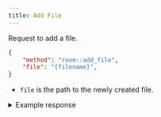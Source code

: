```yaml
---
title: Add File
---
```


Request to add a file.

```json
{
    "method": "room::add_file",
    "file": "{filename}",
}
```

- `file` is the path to the newly created file.

<details>
<summary>Example response</summary>

```json
{
    "method": "room::add_file",
    "file": "The file relative path",
    "contents": "{contents}",
    "status": "success",
}
```

</details>
